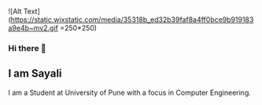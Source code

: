 ![Alt Text](https://static.wixstatic.com/media/35318b_ed32b39faf8a4ff0bce9b919183a9e4b~mv2.gif =250*250)

### Hi there 👋

## **I am Sayali**

I am a Student at University of Pune with a focus in Computer Engineering.


<!--
**sayali1711/sayali1711** is a ✨ _special_ ✨ repository because its `README.md` (this file) appears on your GitHub profile.

Here are some ideas to get you started:

- 🔭 I’m currently working on ...
- 🌱 I’m currently learning ...
- 👯 I’m looking to collaborate on ...
- 🤔 I’m looking for help with ...
- 💬 Ask me about ...
- 📫 How to reach me: ...
- 😄 Pronouns: ...
- ⚡ Fun fact: ...
-->
